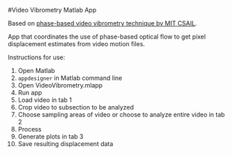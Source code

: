 #Video Vibrometry Matlab App

Based on [phase-based video vibrometry technique by MIT CSAIL](http://people.csail.mit.edu/nwadhwa/phase-video/).

App that coordinates the use of phase-based optical flow to get pixel displacement estimates from video motion files.  

Instructions for use:
1) Open Matlab
2) `appdesigner` in Matlab command line
3) Open VideoVibrometry.mlapp
4) Run app
5) Load video in tab 1
6) Crop video to subsection to be analyzed
7) Choose sampling areas of video or choose to analyze entire video in tab 2
8) Process
9) Generate plots in tab 3
10) Save resulting displacement data
